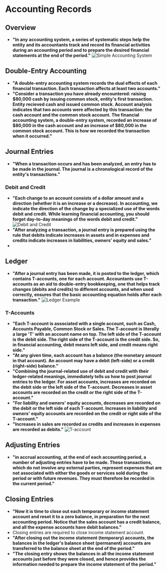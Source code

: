 # Accounting Records

## Overview

- **"In any accounting system, a series of systematic steps help the entity and its accountants track and record its financial activities during an accounting period and to prepare the desired financial statements at the end of the period."**
![Simple Accounting System](./simple_acccounting_system.png)

## Double-Entry Accounting

- **"A double-entry accounting system records the dual effects of each financial transaction. Each transaction affects at least two accounts."**
- **"Consider a transaction you have already encountered: raising $80,000 cash by issuing common stock, entity's first transaction. Entity recieved cash and issued common stock. Account analysis indicates that two accounts were affected by this transaction: the cash account and the common stock account. The financial accounting system, a double-entry system, recorded an increase of $80,000 in the cash account and an increase of $80,000 in the common stock account. This is how we recorded the transaction when it occurred."**

## Journal Entries

- **"When a transaction occurs and has been analyzed, an entry has to be made in the journal. The journal is a chronological record of the entity's transactions."**

### Debit and Credit

- **"Each change to an account consists of a dollar amount and a direction (whether it is an increase or a decrease). In accounting, we indicate the direction of the change by a specialized use of the words debit and credit. While learning financial accounting, you should forget day-to-day meanings of the words debit and credit."**
![Debit and Credit](./debit_credit.png)
- **"After analyzing a transaction, a journal entry is prepared using the rule that debits indicate increases in assets and in expenses and credits indicate increases in liabilities, owners' equity and sales."**
- 

## Ledger

- **"After a journal entry has been made, it is posted to the ledger, which contains T-accounts, one for each account. Accountants use T-accounts as an aid to double-entry bookkeeping, one that helps track changes (debits and credits) to different accounts, and when used correctly, ensures that the basic accounting equation holds after each transaction."**
![Ledger Example](./ledger_example.png)

### T-Accounts

- **"Each T-account is associated with a single account, such as Cash, Accounts Payable, Common Stock or Sales. The T-account is literally a large 'T' with an account name on top. The left side of the T-account is the debit side. The right side of the T-account is the credit side. So, in financial accounting, debit means left side, and credit means right side."**
- **"At any given time, each account has a balance (the monetary amount in that account). An account may have a debit (left-side) or a credit (right-side) balance."**
- **"Combining the journal-related use of debit and credit with their ledger-related meanings, immediately tells us how to post journal entries to the ledger. For asset accounts, increases are recorded on the debit side or the left side of the T-account. Decreases in asset accounts are recorded on the credit or the right side of the T-account."**
- **"For liability and owners' equity accounts, decreases are recorded on the debit or the left side of each T-account. Increases in liability and owners' equity accounts are recorded on the credit or right side of the T-account."**
- **"Increases in sales are recorded as credits and increases in expenses are recorded as debits."**
![T-account](./t_account.png)

## Adjusting Entries

- **"in accrual accounting, at the end of each accounting period, a number of adjusting entries have to be made. These transactions, which do not involve any external parties, represent expenses that are not associated with either the goods or services sold during the period or with future revenues. They must therefore be recorded in the current period."**

## Closing Entries

- **"Now it is time to close out each temporary or income statement account and reset it to a zero balance, in preparation for the next accounting period. Notice that the sales account has a credit balance, and all the expense accounts have debit balances."**
- Closing entries are required to close income statement account.
- **"After closing out the income statement (temporary) accounts, the balances in the ledger's balance sheet (permanent) accounts are transferred to the balance sheet at the end of the period."**
- **"The closing entry shows the balances in all the income statement accounts just before they were closed, and hence provides the information needed to prepare the income statement of the period."**

